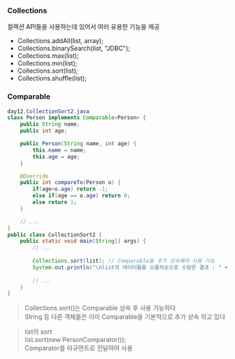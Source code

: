 ### Collections  
컬렉션 API들을 사용하는데 있어서 여러 유용한 기능을 제공  
- Collections.addAll(list, array);
- Collections.binarySearch(list, "JDBC");
- Collections.max(list);
- Collections.min(list);
- Collections.sort(list);
- Collections.shuffle(list);

### Comparable
```java
day12.CollectionSort2.java
class Person implements Comparable<Person> {
	public String name;
	public int age;

	public Person(String name, int age) {
		this.name = name;
		this.age = age;
	}

	@Override
	public int compareTo(Person o) {
		if(age<o.age) return -1;
		else if(age == o.age) return 0;
		else return 1;
	}

	// ...
}
public class CollectionSort2 {
	public static void main(String[] args) {
		// ...
		
		Collections.sort(list); // Comparable을 추가 상속해야 사용 가능 
		System.out.println("\nlist의 데이터들을 오름차순으로 소팅한 결과 : " + list);	
		
        // ...		
	}
}
```
> Collections.sort()는 Comparable 상속 후 사용 가능하다  
String 등 다른 객체들은 이미 Comparable을 기본적으로 추가 상속 하고 있다  

> list의 sort  
list.sort(new PersonComparator());   
Comparator를 아규먼트로 전달하여 사용  